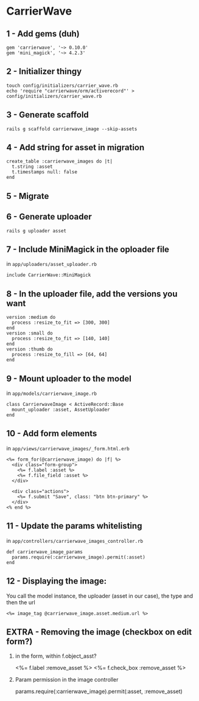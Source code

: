 CarrierWave
===========

1 - Add gems (duh)
------------------
    gem 'carrierwave', '~> 0.10.0'
    gem 'mini_magick', '~> 4.2.3'

2 - Initializer thingy
----------------------
    touch config/initializers/carrier_wave.rb
    echo 'require "carrierwave/orm/activerecord"' > config/initializers/carrier_wave.rb

3 - Generate scaffold
---------------------
    rails g scaffold carrierwave_image --skip-assets

4 - Add string for asset in migration
-------------------------------------
    create_table :carrierwave_images do |t|
      t.string :asset
      t.timestamps null: false
    end

5 - Migrate
-----------

6 - Generate uploader
---------------------
    rails g uploader asset

7 - Include MiniMagick in the oploader file
-------------------------------------------
in `app/uploaders/asset_uploader.rb`

    include CarrierWave::MiniMagick

8 - In the uploader file, add the versions you want
---------------------------------------------------
    version :medium do
      process :resize_to_fit => [300, 300]
    end
    version :small do
      process :resize_to_fit => [140, 140]
    end
    version :thumb do
      process :resize_to_fill => [64, 64]
    end

9 - Mount uploader to the model
-------------------------------
in `app/models/carrierwave_image.rb`

    class CarrierwaveImage < ActiveRecord::Base
      mount_uploader :asset, AssetUploader
    end

10 - Add form elements
----------------------
in `app/views/carrierwave_images/_form.html.erb`

    <%= form_for(@carrierwave_image) do |f| %>
      <div class="form-group">
        <%= f.label :asset %>
        <%= f.file_field :asset %>
      </div>

      <div class="actions">
        <%= f.submit "Save", class: "btn btn-primary" %>
      </div>
    <% end %>

11 - Update the params whitelisting
-----------------------------------
in `app/controllers/carrierwave_images_controller.rb`

    def carrierwave_image_params
      params.require(:carrierwave_image).permit(:asset)
    end

12 - Displaying the image:
--------------------------
You call the model instance, the uploader (asset in our case), the type and then the url

    <%= image_tag @carrierwave_image.asset.medium.url %>

EXTRA - Removing the image (checkbox on edit form?)
---------------------------------------------------
1. in the form, within f.object_asst?

      <%= f.label :remove_asset %>
      <%= f.check_box :remove_asset %>

2. Param permission in the image controller

    params.require(:carrierwave_image).permit(:asset, :remove_asset)


